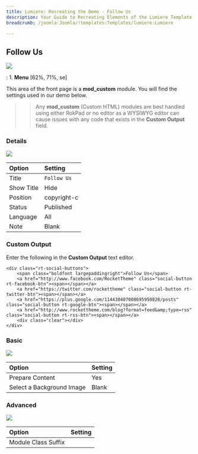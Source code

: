 ```yaml
---
title: Lumiere: Recreating the Demo - Follow Us
description: Your Guide to Recreating Elements of the Lumiere Template for Joomla
breadcrumb: /joomla:Joomla/!templates:Templates/lumiere:Lumiere

---
```


Follow Us
----
![][demo]

:   1. **Menu** [62%, 71%, se]

This area of the front page is a **mod_custom** module. You will find the settings used in our demo below.

>> Any **mod_custom** (Custom HTML) modules are best handled using either RokPad or no editor as a WYSIWYG editor can cause issues with any code that exists in the **Custom Output** field.

### Details
![][demo2]

| Option     | Setting     |  
| :--------- | :---------- |  
| Title      | `Follow Us` |  
| Show Title | Hide        |  
| Position   | copyright-c |  
| Status     | Published   |  
| Language   | All         |  
| Note       | Blank       |  

### Custom Output
Enter the following in the **Custom Output** text editor.

~~~
<div class="rt-social-buttons">
	<span class="boldfont largepaddingright">Follow Us</span>
	<a href="http://www.facebook.com/RocketTheme" class="social-button rt-facebook-btn"><span></span></a>
	<a href="https://twitter.com/rockettheme" class="social-button rt-twitter-btn"><span></span></a>
	<a href="https://plus.google.com/114430407008695950828/posts" class="social-button rt-google-btn"><span></span></a>
	<a href="http://www.rockettheme.com/blog?format=feed&amp;type=rss" class="social-button rt-rss-btn"><span></span></a>
	<div class="clear"></div>
</div>
~~~

### Basic
![][demo3]

| Option                    | Setting |
| :------------------------ | :------ |
| Prepare Content           | Yes     |
| Select a Background Image | Blank   |

### Advanced
![][demo4]

| Option              | Setting |  
| :------------------ | :------ |  
| Module Class Suffix |         |  

[demo]: assets/demo_6.jpeg
[demo2]: assets/follow_1.jpeg
[demo3]: assets/follow_2.jpeg
[demo4]: assets/follow_3.jpeg
